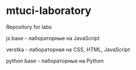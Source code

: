 # mtuci-laboratory
Repository for labs

js base - лабораторные на  JavaScript

verstka - лабораторная на CSS, HTML, JavaScript

python base - лабораторные на Python
